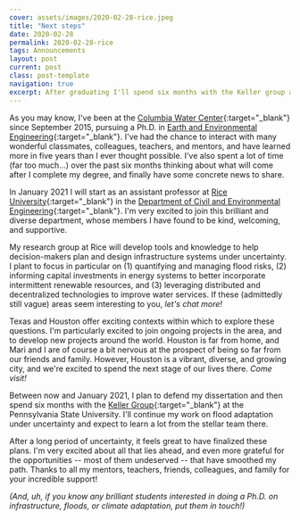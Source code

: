 ```yaml
---
cover: assets/images/2020-02-28-rice.jpeg
title: "Next steps"
date: 2020-02-28
permalink: 2020-02-28-rice
tags: Announcements
layout: post
current: post
class: post-template
navigation: true
excerpt: After graduating I'll spend six months with the Keller group at PSU, then join the Civil and Environmental Engineering faculty at Rice
---
```


As you may know, I've been at the [Columbia Water Center](https://water.columbia.edu){:target="_blank"} since September 2015, pursuing a Ph.D. in [Earth and Environmental Engineering](https://eee.columbia.edu/){:target="_blank"}.
I've had the chance to interact with many wonderful classmates, colleagues, teachers, and mentors, and have learned more in five years than I ever thought possible.
I've also spent a lot of time (far too much...) over the past six months thinking about what will come after I complete my degree, and finally have some concrete news to share.

In January 2021 I will start as an assistant professor at [Rice University](https://rice.edu/){:target="_blank"} in the [Department of Civil and Environmental Engineering](https://cee.rice.edu/){:target="_blank"}.
I'm very excited to join this brilliant and diverse department, whose members I have found to be kind, welcoming, and supportive.

My research group at Rice will develop tools and knowledge to help decision-makers plan and design infrastructure systems under uncertainty.
I plant to focus in particular on (1) quantifying and managing flood risks, (2) informing capital investments in energy systems to better incorporate intermittent renewable resources, and (3) leveraging distributed and decentralized technologies to improve water services.
If these (admittedly still vague) areas seem interesting to you, _let's chat more!_

Texas and Houston offer exciting contexts within which to explore these questions.
I'm particularly excited to join ongoing projects in the area, and to develop new projects around the world.
Houston is far from home, and Mari and I are of course a bit nervous at the prospect of being so far from our friends and family.
However, Houston is a vibrant, diverse, and growing city, and we're excited to spend the next stage of our lives there.
_Come visit!_

Between now and January 2021, I plan to defend my dissertation and then spend six months with the [Keller Group](https://personal.ems.psu.edu/~kzk10/){:target="_blank"} at the Pennsylvania State University.
I'll continue my work on flood adaptation under uncertainty and expect to learn a lot from the stellar team there.

After a long period of uncertainty, it feels great to have finalized these plans.
I'm very excited about all that lies ahead, and even more grateful for the opportunities -- most of them undeserved -- that have smoothed my path.
Thanks to all my mentors, teachers, friends, colleagues, and family for your incredible support!

_(And, uh, if you know any brilliant students interested in doing a Ph.D. on infrastructure, floods, or climate adaptation, put them in touch!)_